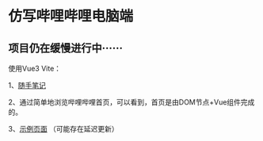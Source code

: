 仿写哔哩哔哩电脑端  
====

项目仍在缓慢进行中······  
---

使用Vue3 Vite：  

1、[随手笔记](https://www.cicidoll.top/2021/03/10/%e4%bb%bf%e5%86%99%e5%93%94%e5%93%a9%e5%93%94%e5%93%a9%e7%94%b5%e8%84%91%e7%ab%af%e9%a6%96%e9%a1%b5-%e9%9a%8f%e6%89%8b%e5%b0%8f%e8%ae%b0/)  

2、通过简单地浏览哔哩哔哩首页，可以看到，首页是由DOM节点+Vue组件完成的。  

3、[示例页面](http://bilibili.cicidoll.top/) （可能存在延迟更新）  